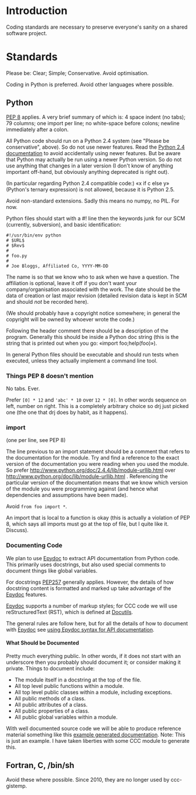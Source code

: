 # Introduction #

Coding standards are necessary to preserve everyone's sanity on a shared software project.


# Standards #

Please be: Clear; Simple; Conservative.  Avoid optimisation.

Coding in Python is preferred.  Avoid other languages where possible.

## Python ##

[PEP 8](http://www.python.org/dev/peps/pep-0008/) applies.  A very brief summary of which is: 4 space indent (no tabs); 79 columns; one import per line; no white-space before colons; newline immediately after a colon.

All Python code should run on a Python 2.4 system (see "Please be conservative", above).  So do not use newer features.  Read the [Python 2.4 documentation](http://www.python.org/doc/2.4.4/) to avoid accidentally using newer features.  But be aware that Python may actually be run using a newer Python version.  So do not use anything that changes in a later version (I don't know of anything important off-hand, but obviously anything deprecated is right out).

(In particular regarding Python 2.4 compatible code:) «x if c else y» (Python's ternary expression) is not allowed, because it is Python 2.5.

Avoid non-standard extensions.  Sadly this means no numpy, no PIL.  For now.

Python files should start with a #! line then the keywords junk for our SCM (currently, subversion), and basic identification:

```
#!/usr/bin/env python
# $URL$
# $Rev$
#
# foo.py
#
# Joe Bloggs, Affiliated Co, YYYY-MM-DD
```

The name is so that we know who to ask when we have a question.  The affiliation is optional, leave it off if you don't want your company/organisation associated with the work.  The date should be the data of creation or last major revision (detailed revision data is kept in SCM and should _not_ be recorded here).

(We should probably have a copyright notice somewhere;  in general the copyright will be owned by whoever wrote the code.)

Following the header comment there should be a description of the program.  Generally this should be inside a Python doc string (this is the string that is printed out when you go: «import foo;help(foo)»).

In general Python files should be executable and should run tests when executed, unless they actually implement a command line tool.

### Things PEP 8 doesn't mention ###

No tabs.  Ever.

Prefer `[0] * 12` and `'abc' * 10` over `12 * [0]`.  In other words sequence on left, number on right.  This is a completely arbitrary choice so drj just picked one (the one that drj does by habit, as it happens).

### import ###

(one per line, see PEP 8)

The line previous to an import statement should be a comment that refers to the documentation for the module.  Try and find a reference to the exact version of the documentation you were reading when you used the module.  So prefer http://www.python.org/doc/2.4.4/lib/module-urllib.html over http://www.python.org/doc/lib/module-urllib.html .  Referencing the particular version of the documentation means that we know which version of the module you were programming against (and hence what dependencies and assumptions have been made).

Avoid `from foo import *`.

An import that is local to a function is okay (this is actually a violation of PEP 8, which says all imports must go at the top of file, but I quite like it.  Discuss).


### Documenting Code ###

We plan to use [Epydoc](http://epydoc.sourceforge.net/) to extract API
documentation from Python code. This primarily uses docstrings, but also used
special comments to document things like global variables.

For docstrings [PEP257](http://www.python.org/dev/peps/pep-0257/) generally
applies. However, the details of how docstring content is formatted and marked
up take advantage of the [Epydoc](http://epydoc.sourceforge.net/) features.

[Epydoc](http://epydoc.sourceforge.net/) supports a number of markup styles;
for CCC code we will use reStructuredText (RST), which is defined at
[Docutils](http://epydoc.sourceforge.net/).

The general rules are follow here, but for all the details of how to document
with [Epydoc](http://epydoc.sourceforge.net/) see
[using Epydoc syntax for API documentation](EpydocSyntax.md).


#### What Should be Documented ####

Pretty much everything public. In other words, if it does not start with an
underscore then you probably should document it; or consider making it
private. Things to document include:

  * The module itself in a docstring at the top of the file.
  * All top level public functions within a module.
  * All top level public classes within a module, including exceptions.
  * All public methods of a class.
  * All public attributes of a class.
  * All public properties of a class.
  * All public global variables within a module.

With well documented source code we will be able to produce reference material
something like this
[example generated documentation](http://www.ollis.eclipse.co.uk/index.html).
Note: This is just an example. I have taken
liberties with some CCC module to generate this.


## Fortran, C, /bin/sh ##

Avoid these where possible.  Since 2010, they are no longer used by ccc-gistemp.